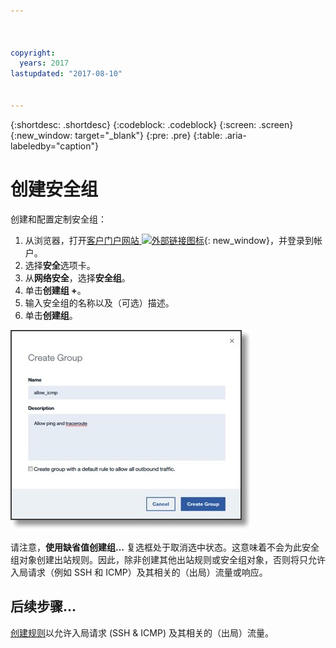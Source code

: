 ```yaml
---



copyright:
  years: 2017
lastupdated: "2017-08-10"


---
```


{:shortdesc: .shortdesc}
{:codeblock: .codeblock}
{:screen: .screen}
{:new_window: target="_blank"}
{:pre: .pre}
{:table: .aria-labeledby="caption"}

# 创建安全组
创建和配置定制安全组：

1. 从浏览器，打开[客户门户网站 ![外部链接图标](../../icons/launch-glyph.svg "外部链接图标")](https://control.softlayer.com/){: new_window}，并登录到帐户。
2.	选择**安全**选项卡。
3. 从**网络安全**，选择**安全组**。
4.	单击**创建组 +**。
5.	输入安全组的名称以及（可选）描述。
6. 单击**创建组**。

![创建安全组](./images/create_sg.jpg)

请注意，**使用缺省值创建组…** 复选框处于取消选中状态。这意味着不会为此安全组对象创建出站规则。因此，除非创建其他出站规则或安全组对象，否则将只允许入局请求（例如 SSH 和 ICMP）及其相关的（出局）流量或响应。

## 后续步骤...
[创建规则](csg_rule.html)以允许入局请求 (SSH & ICMP) 及其相关的（出局）流量。  
